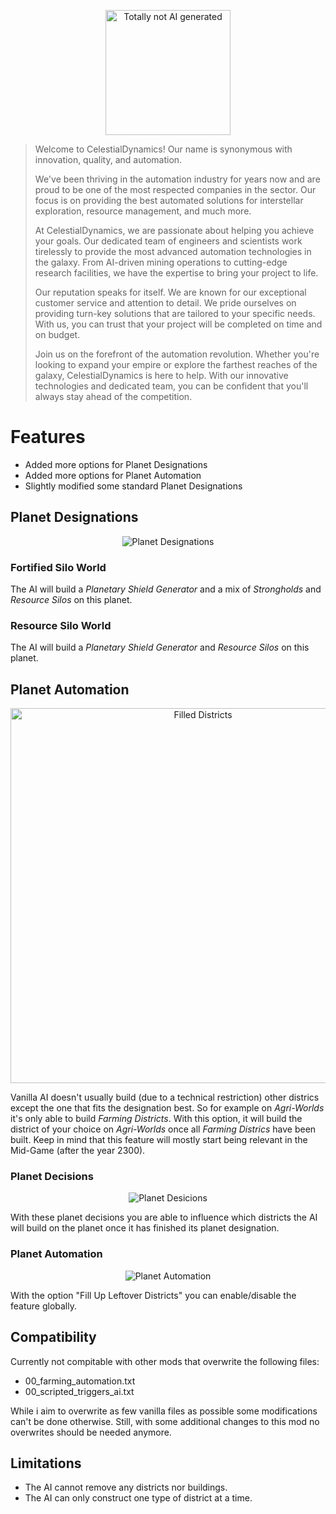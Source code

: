 <p align="center">
    <img width="200" src="Github/img.jpg" alt="Totally not AI generated">
</p>


>Welcome to CelestialDynamics! Our name is synonymous with innovation, quality, and automation.
>
>We've been thriving in the automation industry for years now and are proud to be one of the most respected companies in the sector. Our focus is on providing the best automated solutions for interstellar exploration, resource management, and much more.
>
>At CelestialDynamics, we are passionate about helping you achieve your goals. Our dedicated team of engineers and scientists work tirelessly to provide the most advanced automation technologies in the galaxy. From AI-driven mining operations to cutting-edge research facilities, we have the expertise to bring your project to life.
>
>Our reputation speaks for itself. We are known for our exceptional customer service and attention to detail. We pride ourselves on providing turn-key solutions that are tailored to your specific needs. With us, you can trust that your project will be completed on time and on budget.
>
>Join us on the forefront of the automation revolution. Whether you're looking to expand your empire or explore the farthest reaches of the galaxy, CelestialDynamics is here to help. With our innovative technologies and dedicated team, you can be confident that you'll always stay ahead of the competition.

# Features
- Added more options for Planet Designations
- Added more options for Planet Automation
- Slightly modified some standard Planet Designations

## Planet Designations
<p align="center">
    <img width="" src="Github/designations.png" alt="Planet Designations">
</p>

### Fortified Silo World

The AI will build a *Planetary Shield Generator* and a mix of *Strongholds* and *Resource Silos* on this planet.

### Resource Silo World

The AI will build a *Planetary Shield Generator* and *Resource Silos* on this planet.

## Planet Automation
<p align="center">
    <img width="600" src="Github/industrial_on_farming_example.png" alt="Filled Districts">
</p>

Vanilla AI doesn't usually build (due to a technical restriction) other districs except the one that fits the designation best. So for example on *Agri-Worlds* it's only able to build *Farming Districts*. With this option, it will build the district of your choice on *Agri-Worlds* once all *Farming Districs* have been built. Keep in mind that this feature will mostly start being relevant in the Mid-Game (after the year 2300).

### Planet Decisions
<p align="center">
    <img width="" src="Github/decisions.png" alt="Planet Desicions">
</p>

With these planet decisions you are able to influence which districts the AI will build on the planet once it has finished its planet designation.

### Planet Automation
<p align="center">
    <img width="" src="Github/automation.png" alt="Planet Automation">
</p>

With the option "Fill Up Leftover Districts" you can enable/disable the feature globally.

## Compatibility
Currently not compitable with other mods that overwrite the following files:
- 00_farming_automation.txt
- 00_scripted_triggers_ai.txt

While i aim to overwrite as few vanilla files as possible some modifications can't be done otherwise. Still, with some additional changes to this mod no overwrites should be needed anymore.

## Limitations
- The AI cannot remove any districts nor buildings.
- The AI can only construct one type of district at a time.
